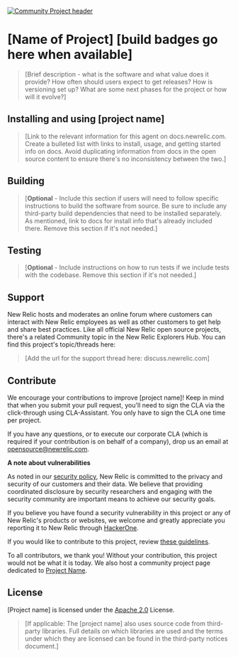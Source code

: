 [![Community Project header](https://github.com/newrelic/opensource-website/raw/master/src/images/categories/Community_Project.png)](https://opensource.newrelic.com/oss-category/#community-project)

# [Name of Project] [build badges go here when available]

> [Brief description - what is the software and what value does it provide? How often should users expect to get releases? How is versioning set up? What are some next phases for the project or how will it evolve?]

## Installing and using [project name]

> [Link to the relevant information for this agent on docs.newrelic.com. Create a bulleted list with links to install, usage, and getting started info on docs. Avoid duplicating information from docs in the open source content to ensure there's no inconsistency between the two.]

## Building

> [**Optional** - Include this section if users will need to follow specific instructions to build the software from source. Be sure to include any third-party build dependencies that need to be installed separately. As mentioned, link to docs for install info that's already included there. Remove this section if it's not needed.]

## Testing

> [**Optional** - Include instructions on how to run tests if we include tests with the codebase. Remove this section if it's not needed.]

## Support

New Relic hosts and moderates an online forum where customers can interact with New Relic employees
as well as other customers to get help and share best practices. Like all official New Relic open
source projects, there's a related Community topic in the New Relic Explorers Hub. You can find this
project's topic/threads here:

> [Add the url for the support thread here: discuss.newrelic.com]

## Contribute

We encourage your contributions to improve [project name]! Keep in mind that when you submit your
pull request, you'll need to sign the CLA via the click-through using CLA-Assistant. You only have
to sign the CLA one time per project.

If you have any questions, or to execute our corporate CLA (which is required if your contribution
is on behalf of a company), drop us an email at opensource@newrelic.com.

**A note about vulnerabilities**

As noted in our [security policy](../../security/policy), New Relic is committed to the privacy and
security of our customers and their data. We believe that providing coordinated disclosure by
security researchers and engaging with the security community are important means to achieve our
security goals.

If you believe you have found a security vulnerability in this project or any of New Relic's
products or websites, we welcome and greatly appreciate you reporting it to New Relic
through [HackerOne](https://hackerone.com/newrelic).

If you would like to contribute to this project, review [these guidelines](./CONTRIBUTING.md).

To all contributors, we thank you!  Without your contribution, this project would not be what it is
today. We also host a community project page dedicated
to [Project Name](<LINK TO https://opensource.newrelic.com/projects/... PAGE>).

## License

[Project name] is licensed under the [Apache 2.0](http://apache.org/licenses/LICENSE-2.0.txt)
License.
> [If applicable: The [project name] also uses source code from third-party libraries. Full details on which libraries are used and the terms under which they are licensed can be found in the third-party notices document.]
